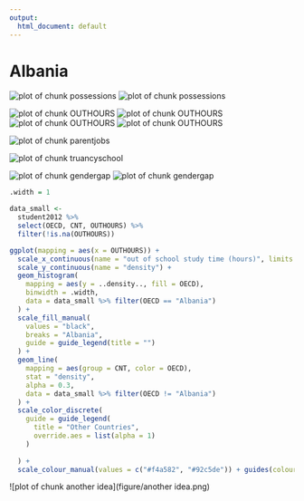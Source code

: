 ```yaml
---
output:
  html_document: default
---
```

Albania
=============




![plot of chunk possessions](figure/possessions1.png) ![plot of chunk possessions](figure/possessions2.png) 


![plot of chunk OUTHOURS](figure/OUTHOURS1.png) ![plot of chunk OUTHOURS](figure/OUTHOURS2.png) ![plot of chunk OUTHOURS](figure/OUTHOURS3.png) ![plot of chunk OUTHOURS](figure/OUTHOURS4.png) 

![plot of chunk parentjobs](figure/parentjobs.png) 


![plot of chunk truancyschool](figure/truancyschool.png) 


![plot of chunk gendergap](figure/gendergap1.png) ![plot of chunk gendergap](figure/gendergap2.png) 


```r
.width = 1

data_small <- 
  student2012 %>%
  select(OECD, CNT, OUTHOURS) %>%
  filter(!is.na(OUTHOURS))

ggplot(mapping = aes(x = OUTHOURS)) + 
  scale_x_continuous(name = "out of school study time (hours)", limits = c(0,60)) +
  scale_y_continuous(name = "density") +
  geom_histogram(
    mapping = aes(y = ..density.., fill = OECD), 
    binwidth = .width,
    data = data_small %>% filter(OECD == "Albania")
  ) + 
  scale_fill_manual(
    values = "black",
    breaks = "Albania",
    guide = guide_legend(title = "")
  ) + 
  geom_line(
    mapping = aes(group = CNT, color = OECD), 
    stat = "density", 
    alpha = 0.3,
    data = data_small %>% filter(OECD != "Albania")
  ) +
  scale_color_discrete(
    guide = guide_legend(
      title = "Other Countries",
      override.aes = list(alpha = 1)
    )
    
  ) +
  scale_colour_manual(values = c("#f4a582", "#92c5de")) + guides(colour = guide_legend(override.aes = list(alpha = 1)))
```

![plot of chunk another idea](figure/another idea.png) 

